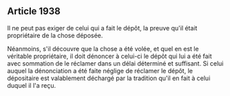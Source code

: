 Article 1938
----
Il ne peut pas exiger de celui qui a fait le dépôt, la preuve qu'il était
propriétaire de la chose déposée.

Néanmoins, s'il découvre que la chose a été volée, et quel en est le véritable
propriétaire, il doit dénoncer à celui-ci le dépôt qui lui a été fait avec
sommation de le réclamer dans un délai déterminé et suffisant. Si celui auquel
la dénonciation a été faite néglige de réclamer le dépôt, le dépositaire est
valablement déchargé par la tradition qu'il en fait à celui duquel il l'a reçu.
